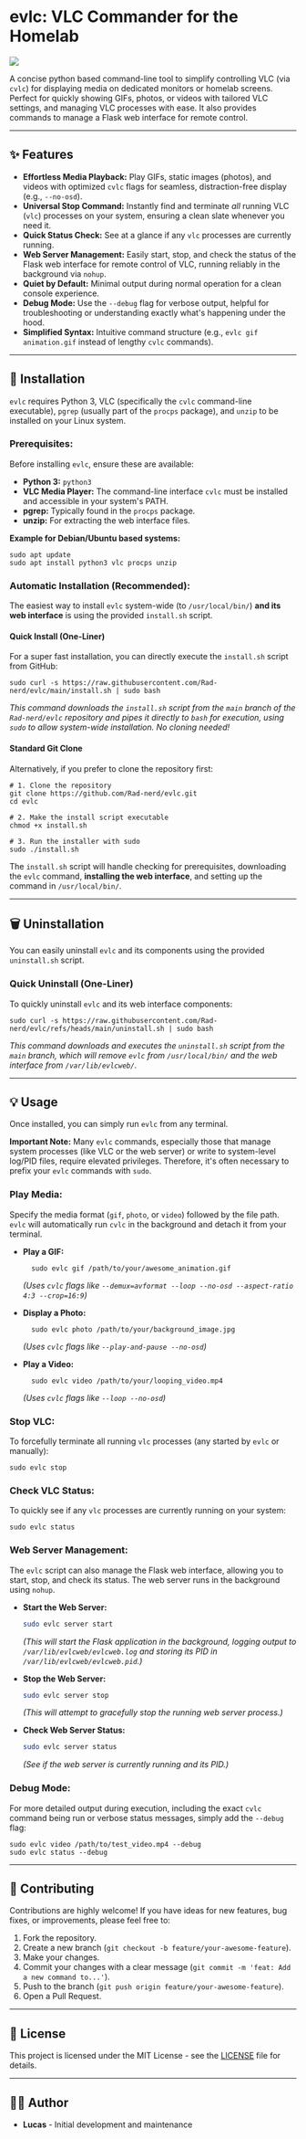 evlc: VLC Commander for the Homelab
===================================

![
](https://raw.githubusercontent.com/Rad-nerd/evlc/refs/heads/main/logo.png)

A concise python based command-line tool to simplify controlling VLC (via `cvlc`) for displaying media on dedicated monitors or homelab screens. Perfect for quickly showing GIFs, photos, or videos with tailored VLC settings, and managing VLC processes with ease. It also provides commands to manage a Flask web interface for remote control.

* * *

✨ Features
----------

* **Effortless Media Playback:** Play GIFs, static images (photos), and videos with optimized `cvlc` flags for seamless, distraction-free display (e.g., `--no-osd`).
* **Universal Stop Command:** Instantly find and terminate _all_ running VLC (`vlc`) processes on your system, ensuring a clean slate whenever you need it.
* **Quick Status Check:** See at a glance if any `vlc` processes are currently running.
* **Web Server Management:** Easily start, stop, and check the status of the Flask web interface for remote control of VLC, running reliably in the background via `nohup`.
* **Quiet by Default:** Minimal output during normal operation for a clean console experience.
* **Debug Mode:** Use the `--debug` flag for verbose output, helpful for troubleshooting or understanding exactly what's happening under the hood.
* **Simplified Syntax:** Intuitive command structure (e.g., `evlc gif animation.gif` instead of lengthy `cvlc` commands).

* * *

🚀 Installation
---------------

`evlc` requires Python 3, VLC (specifically the `cvlc` command-line executable), `pgrep` (usually part of the `procps` package), and `unzip` to be installed on your Linux system.

### Prerequisites:

Before installing `evlc`, ensure these are available:

* **Python 3:** `python3`
* **VLC Media Player:** The command-line interface `cvlc` must be installed and accessible in your system's PATH.
* **pgrep:** Typically found in the `procps` package.
* **unzip:** For extracting the web interface files.

**Example for Debian/Ubuntu based systems:**

    sudo apt update
    sudo apt install python3 vlc procps unzip
    

### Automatic Installation (Recommended):

The easiest way to install `evlc` system-wide (to `/usr/local/bin/`) **and its web interface** is using the provided `install.sh` script.

#### Quick Install (One-Liner)

For a super fast installation, you can directly execute the `install.sh` script from GitHub:

    sudo curl -s https://raw.githubusercontent.com/Rad-nerd/evlc/main/install.sh | sudo bash
    

_This command downloads the `install.sh` script from the `main` branch of the `Rad-nerd/evlc` repository and pipes it directly to `bash` for execution, using `sudo` to allow system-wide installation. No cloning needed!_

#### Standard Git Clone

Alternatively, if you prefer to clone the repository first:

    # 1. Clone the repository
    git clone https://github.com/Rad-nerd/evlc.git
    cd evlc
    
    # 2. Make the install script executable
    chmod +x install.sh
    
    # 3. Run the installer with sudo
    sudo ./install.sh
    

The `install.sh` script will handle checking for prerequisites, downloading the `evlc` command, **installing the web interface**, and setting up the command in `/usr/local/bin/`.

* * *

🗑️ Uninstallation
-----------------

You can easily uninstall `evlc` and its components using the provided `uninstall.sh` script.

### Quick Uninstall (One-Liner)

To quickly uninstall `evlc` and its web interface components:

    sudo curl -s https://raw.githubusercontent.com/Rad-nerd/evlc/refs/heads/main/uninstall.sh | sudo bash

_This command downloads and executes the `uninstall.sh` script from the `main` branch, which will remove `evlc` from `/usr/local/bin/` and the web interface from `/var/lib/evlcweb/`._

* * *

💡 Usage
--------

Once installed, you can simply run `evlc` from any terminal.

**Important Note:** Many `evlc` commands, especially those that manage system processes (like VLC or the web server) or write to system-level log/PID files, require elevated privileges. Therefore, it's often necessary to prefix your `evlc` commands with `sudo`.

### Play Media:

Specify the media format (`gif`, `photo`, or `video`) followed by the file path. `evlc` will automatically run `cvlc` in the background and detach it from your terminal.

* **Play a GIF:**
    
        sudo evlc gif /path/to/your/awesome_animation.gif
        
    
    *(Uses `cvlc` flags like `--demux=avformat --loop --no-osd --aspect-ratio 4:3 --crop=16:9`)*
    
* **Display a Photo:**
    
        sudo evlc photo /path/to/your/background_image.jpg
        
    
    *(Uses `cvlc` flags like `--play-and-pause --no-osd`)*
    
* **Play a Video:**
    
        sudo evlc video /path/to/your/looping_video.mp4
        
    
    *(Uses `cvlc` flags like `--loop --no-osd`)*
    

### Stop VLC:

To forcefully terminate all running `vlc` processes (any started by `evlc` or manually):

    sudo evlc stop
    

### Check VLC Status:

To quickly see if any `vlc` processes are currently running on your system:

    sudo evlc status
    

### Web Server Management:

The `evlc` script can also manage the Flask web interface, allowing you to start, stop, and check its status. The web server runs in the background using `nohup`.

* **Start the Web Server:**
    ```bash
    sudo evlc server start
    ```
    *(This will start the Flask application in the background, logging output to `/var/lib/evlcweb/evlcweb.log` and storing its PID in `/var/lib/evlcweb/evlcweb.pid`.)*

* **Stop the Web Server:**
    ```bash
    sudo evlc server stop
    ```
    *(This will attempt to gracefully stop the running web server process.)*

* **Check Web Server Status:**
    ```bash
    sudo evlc server status
    ```
    *(See if the web server is currently running and its PID.)*

### Debug Mode:

For more detailed output during execution, including the exact `cvlc` command being run or verbose status messages, simply add the `--debug` flag:

    sudo evlc video /path/to/test_video.mp4 --debug
    sudo evlc status --debug
    

* * *

🤝 Contributing
---------------

Contributions are highly welcome! If you have ideas for new features, bug fixes, or improvements, please feel free to:

1.  Fork the repository.
2.  Create a new branch (`git checkout -b feature/your-awesome-feature`).
3.  Make your changes.
4.  Commit your changes with a clear message (`git commit -m 'feat: Add a new command to...'`).
5.  Push to the branch (`git push origin feature/your-awesome-feature`).
6.  Open a Pull Request.

* * *

📄 License
----------

This project is licensed under the MIT License - see the [LICENSE](LICENSE) file for details.

* * *

👨‍💻 Author
------------

* **Lucas** - Initial development and maintenance
